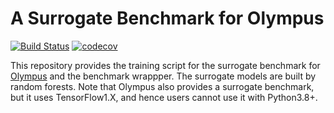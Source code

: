 # A Surrogate Benchmark for Olympus

[![Build Status](https://github.com/nabenabe0928/olympus-surrogate-bench/workflows/Functionality%20test/badge.svg?branch=main)](https://github.com/nabenabe0928/olympus-surrogate-bench)
[![codecov](https://codecov.io/gh/nabenabe0928/olympus-surrogate-bench/branch/main/graph/badge.svg?token=SQGBB6W2JV)](https://codecov.io/gh/nabenabe0928/olympus-surrogate-bench)

This repository provides the training script for the surrogate benchmark for [Olympus](https://github.com/aspuru-guzik-group/olympus) and the benchmark wrappper.
The surrogate models are built by random forests.
Note that Olympus also provides a surrogate benchmark, but it uses TensorFlow1.X, and hence users cannot use it with Python3.8+.
